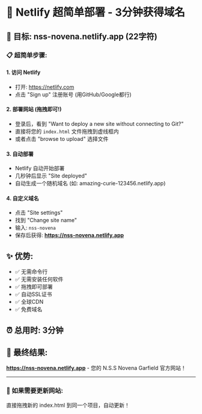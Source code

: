 # 🚀 Netlify 超简单部署 - 3分钟获得域名

## 🎯 目标: nss-novena.netlify.app (22字符)

### 📋 超简单步骤:

#### 1. 访问 Netlify
- 打开: https://netlify.com
- 点击 "Sign up" 注册账号 (用GitHub/Google都行)

#### 2. 部署网站 (拖拽即可!)
- 登录后，看到 "Want to deploy a new site without connecting to Git?"
- 直接将您的 `index.html` 文件拖拽到虚线框内
- 或者点击 "browse to upload" 选择文件

#### 3. 自动部署
- Netlify 自动开始部署
- 几秒钟后显示 "Site deployed"
- 自动生成一个随机域名 (如: amazing-curie-123456.netlify.app)

#### 4. 自定义域名
- 点击 "Site settings"
- 找到 "Change site name"
- 输入: `nss-novena`
- 保存后获得: **https://nss-novena.netlify.app**

## ✨ 优势:
- ✅ 无需命令行
- ✅ 无需安装任何软件
- ✅ 拖拽即可部署
- ✅ 自动SSL证书
- ✅ 全球CDN
- ✅ 免费域名

## ⏰ 总用时: 3分钟

## 🎉 最终结果:
**https://nss-novena.netlify.app** - 您的 N.S.S Novena Garfield 官方网站！

---

### 🔄 如果需要更新网站:
直接拖拽新的 index.html 到同一个项目，自动更新！